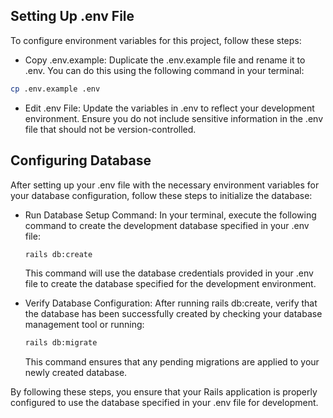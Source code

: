 
## Setting Up .env File
To configure environment variables for this project, follow these steps:

- Copy .env.example: Duplicate the .env.example file and rename it to .env. You can do this using the following command in your terminal:
```bash
cp .env.example .env
```

- Edit .env File: Update the variables in .env to reflect your development environment. Ensure you do not include sensitive information in the .env file that should not be version-controlled.

## Configuring Database
After setting up your .env file with the necessary environment variables for your database configuration, follow these steps to initialize the database:

- Run Database Setup Command: In your terminal, execute the following command to create the development database specified in your .env file:

    ```bash
    rails db:create
    ```
    This command will use the database credentials provided in your .env file to create the database specified for the development environment.

- Verify Database Configuration: After running rails db:create, verify that the database has been successfully created by checking your database management tool or running:

    ```bash
    rails db:migrate
    ```

    This command ensures that any pending migrations are applied to your newly created database.

By following these steps, you ensure that your Rails application is properly configured to use the database specified in your .env file for development.